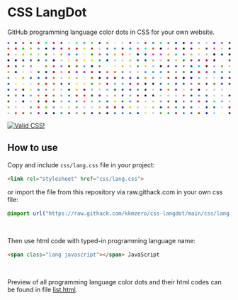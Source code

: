 # CSS LangDot
GitHub programming language color dots in CSS for your own website.

![](preview.png)

<p><a href="http://jigsaw.w3.org/css-validator/validator?lang=en&profile=css3svg&uri=https%3A%2F%2Fraw.githack.com%2Fkkmzero%2Fcss-langdot%2Fmain%2Fcss%2Flang.css&usermedium=all&vextwarning=&warning=1"><img style="border:0;width:88px;height:31px" src="https://jigsaw.w3.org/css-validator/images/vcss" alt="Valid CSS!" /></a></p>

## How to use

Copy and include ```css/lang.css``` file in your project:
```html
<link rel="stylesheet" href="css/lang.css">
```

or import the file from this repository via raw.githack.com in your own css file:
```css
@import url("https://raw.githack.com/kkmzero/css-langdot/main/css/lang.css");
```
</br>

Then use html code with typed-in programming language name:
```html
<span class="lang javascript"></span> JavaScript
```
</br>

Preview of all programming language color dots and their html codes can be found in file [list.html](list.html).
